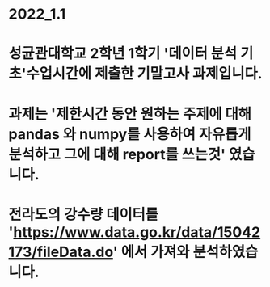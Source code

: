 # 2022_1.1
# 성균관대학교 2학년 1학기 '데이터 분석 기초'수업시간에 제출한 기말고사 과제입니다. 
# 과제는 '제한시간 동안 원하는 주제에 대해 pandas 와 numpy를 사용하여 자유롭게 분석하고 그에 대해 report를 쓰는것' 였습니다. 
# 전라도의 강수량 데이터를 'https://www.data.go.kr/data/15042173/fileData.do' 에서 가져와 분석하였습니다.
